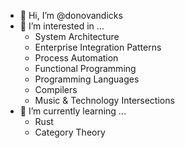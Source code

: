 - 👋 Hi, I’m @donovandicks
- 👀 I’m interested in ...
  - System Architecture
  - Enterprise Integration Patterns
  - Process Automation
  - Functional Programming
  - Programming Languages
  - Compilers
  - Music & Technology Intersections
- 🌱 I’m currently learning ...
  - Rust
  - Category Theory

<!---
donovandicks/donovandicks is a ✨ special ✨ repository because its `README.md` (this file) appears on your GitHub profile.
You can click the Preview link to take a look at your changes.
--->
